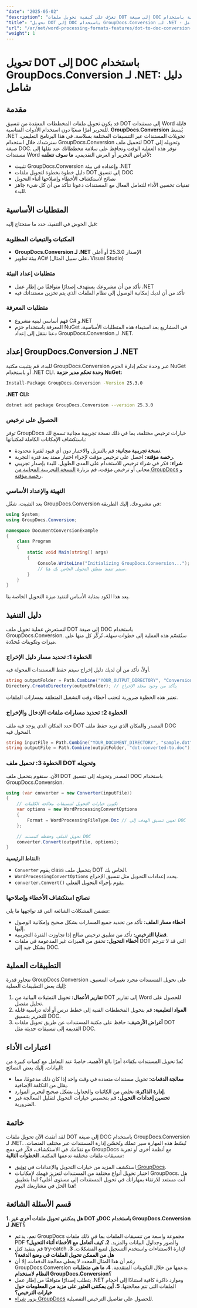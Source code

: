 ```yaml
---
"date": "2025-05-02"
"description": "تعرّف على كيفية تحويل ملفات DOT إلى صيغة DOC بسهولة باستخدام GroupDocs.Conversion لـ .NET. اتبع هذا الدليل المفصل لعملية تحويل سلسة."
"title": "تحويل DOT إلى DOC باستخدام GroupDocs.Conversion لـ .NET - دليل شامل"
"url": "/ar/net/word-processing-formats-features/dot-to-doc-conversion-groupdocs-net/"
"weight": 1
---
```


# تحويل DOT إلى DOC باستخدام GroupDocs.Conversion لـ .NET: دليل شامل
## مقدمة
قد يكون تحويل ملفات المخططات المعقدة من تنسيق DOT إلى مستندات Word قابلة للتحرير أمرًا صعبًا دون استخدام الأدوات المناسبة. **GroupDocs.Conversion** يُبسط .NET تحويلات المستندات عبر التنسيقات المختلفة بسلاسة.
في هذا البرنامج التعليمي، سنرشدك خلال استخدام GroupDocs.Conversion لتحميل ملف DOT وتحويله إلى صيغة DOC. توفر هذه العملية الوقت وتحافظ على سلامة مخططاتك عند نقلها إلى مستندات Word لأغراض التحرير أو العرض التقديمي.
**ما سوف تتعلمه:**
- تثبيت GroupDocs.Conversion وإعداده في بيئة .NET
- دليل خطوة بخطوة لتحويل ملفات DOT إلى تنسيق DOC
- نصائح لاستكشاف الأخطاء وإصلاحها أثناء التحويل
- تقنيات تحسين الأداء للتعامل الفعال مع المستندات
دعونا نتأكد من أن كل شيء جاهز للبدء.
## المتطلبات الأساسية
قبل الخوض في التنفيذ، حدد ما ستحتاج إليه:
### المكتبات والتبعيات المطلوبة
- **GroupDocs.Conversion لـ .NET** الإصدار 25.3.0 أو أعلى
- بيئة تطوير AC# (على سبيل المثال، Visual Studio)
### متطلبات إعداد البيئة
- تأكد من أن مشروعك يستهدف إصدارًا متوافقًا من إطار عمل .NET
- تأكد من أن لديك إمكانية الوصول إلى نظام الملفات الذي يتم تخزين مستنداتك فيه
### متطلبات المعرفة
- فهم أساسي لبنية مشروع C# و.NET
- المعرفة باستخدام حزم NuGet في المشاريع
بعد استيفاء هذه المتطلبات الأساسية، دعنا ننتقل إلى إعداد GroupDocs.Conversion لـ .NET.
## إعداد GroupDocs.Conversion لـ .NET
للبدء، قم بتثبيت مكتبة GroupDocs.Conversion عبر وحدة تحكم إدارة الحزم NuGet أو باستخدام .NET CLI.
**وحدة تحكم مدير حزمة NuGet:**
```bash
Install-Package GroupDocs.Conversion -Version 25.3.0
```
**.NET CLI:**
```bash
dotnet add package GroupDocs.Conversion --version 25.3.0
```
### الحصول على ترخيص
توفر GroupDocs خيارات ترخيص مختلفة، بما في ذلك نسخة تجريبية مجانية تسمح لك باستكشاف الإمكانات الكاملة لمكتباتها:
- **نسخة تجريبية مجانية:** قم بالتنزيل والاختبار دون أي قيود لفترة محدودة.
- **رخصة مؤقتة:** احصل على ترخيص مؤقت لإجراء اختبار ممتد بعد فترة التجربة.
- **شراء:** فكر في شراء ترخيص للاستخدام على المدى الطويل.
للبدء بإصدار تجريبي مجاني أو ترخيص مؤقت، قم بزيارة [النسخة التجريبية المجانية من GroupDocs](https://releases.groupdocs.com/conversion/net/) و [رخصة مؤقتة](https://purchase.groupdocs.com/temporary-license/).
### التهيئة والإعداد الأساسي
بعد التثبيت، شغّل GroupDocs.Conversion في مشروعك. إليك الطريقة:
```csharp
using System;
using GroupDocs.Conversion;

namespace DocumentConversionExample
{
    class Program
    {
        static void Main(string[] args)
        {
            Console.WriteLine("Initializing GroupDocs.Conversion...");
            // سيتم تنفيذ منطق التحويل الخاص بك هنا.
        }
    }
}
```
يعد هذا الكود بمثابة الأساس لتنفيذ ميزة التحويل الخاصة بنا.
## دليل التنفيذ
لنستعرض عملية تحويل ملف DOT إلى صيغة DOC باستخدام GroupDocs.Conversion. سنُقسّم هذه العملية إلى خطوات سهلة، تُركّز كل منها على ميزات وتكوينات مُحدّدة.
### الخطوة 1: تحديد مسار دليل الإخراج
أولاً، تأكد من أن لديك دليل إخراج سيتم حفظ المستندات المحولة فيه.
```csharp
string outputFolder = Path.Combine("YOUR_OUTPUT_DIRECTORY", "ConversionOutput");
Directory.CreateDirectory(outputFolder); // يتأكد من وجود مجلد الإخراج
```
تعتبر هذه الخطوة ضرورية لتجنب أخطاء وقت التشغيل المتعلقة بمسارات الملفات.
### الخطوة 2: تحديد مسارات ملفات الإدخال والإخراج
حدد المكان الذي يوجد فيه ملف DOT المصدر والمكان الذي تريد حفظ ملف DOC المحول فيه.
```csharp
string inputFile = Path.Combine("YOUR_DOCUMENT_DIRECTORY", "sample.dot");
string outputFile = Path.Combine(outputFolder, "dot-converted-to.doc");
```
### الخطوة 3: تحميل ملف DOT وتحويله
الآن، سنقوم بتحميل ملف DOT المصدر وتحويله إلى تنسيق DOC باستخدام GroupDocs.Conversion.
```csharp
using (var converter = new Converter(inputFile))
{
    // تكوين خيارات التحويل لتنسيقات معالجة الكلمات
    var options = new WordProcessingConvertOptions
    {
        Format = WordProcessingFileType.Doc // تعيين تنسيق الهدف إلى DOC
    };

    // تحويل الملف وحفظه كمستند DOC
    converter.Convert(outputFile, options);
}
```
**النقاط الرئيسية:**
- `Converter` يقوم class بتحميل ملف DOT الخاص بك.
- `WordProcessingConvertOptions` يحدد إعدادات التحويل مثل تنسيق الإخراج.
- `converter.Convert()` يقوم بإجراء التحويل الفعلي.
### نصائح استكشاف الأخطاء وإصلاحها
تتضمن المشكلات الشائعة التي قد تواجهها ما يلي:
- **أخطاء مسار الملف:** تأكد من تحديد جميع المسارات بشكل صحيح وإمكانية الوصول إليها.
- **قضايا الترخيص:** تأكد من تطبيق ترخيص صالح إذا تجاوزت الفترة التجريبية.
- **أخطاء التحويل:** تحقق من الميزات غير المدعومة في ملفات DOT التي قد لا تترجم بشكل جيد إلى DOC.
## التطبيقات العملية
تتجاوز قدرة GroupDocs.Conversion على تحويل المستندات مجرد تغييرات التنسيق. إليك بعض التطبيقات العملية:
1. **تقارير الأعمال:** تحويل التمثيلات البيانية من DOT إلى تقارير Word للحصول على تحليل مفصل.
2. **المواد التعليمية:** قم بتحويل المخططات الفنية إلى خطط درس أو أدلة دراسية قابلة للتحرير بتنسيق DOC.
3. **أغراض الأرشيف:** حافظ على مكتبة المستندات عن طريق تحويل ملفات DOT القديمة إلى تنسيقات حديثة مثل DOC.
## اعتبارات الأداء
يُعدّ تحويل المستندات بكفاءة أمرًا بالغ الأهمية، خاصةً عند التعامل مع كميات كبيرة من البيانات. إليك بعض النصائح:
- **معالجة الدفعات:** تحويل مستندات متعددة في وقت واحد إذا كان ذلك مدعومًا، مما يقلل من التكلفة الإضافية.
- **إدارة الذاكرة:** تخلص من الكائنات والجداول بشكل صحيح لتحرير الموارد.
- **تحسين إعدادات التحويل:** قم بتخصيص خيارات التحويل لتقليل المعالجة غير الضرورية.
## خاتمة
لقد أتقنتَ الآن تحويل ملفات DOT إلى صيغة DOC باستخدام GroupDocs.Conversion لـ .NET. تُبسّط هذه المهارة سير عملك وتُحسّن إدارة المستندات عبر مختلف المنصات. مع تقدّمك في الاستكشاف، فكّر في دمج GroupDocs مع أنظمة أخرى أو تجربة تنسيقات ملفات مختلفة تدعمها المكتبة.
**الخطوات التالية:**
- استكشف المزيد من خيارات التحويل والإعدادات في [توثيق GroupDocs](https://docs.groupdocs.com/conversion/net/).
- اختبار تحويل أنواع مختلفة من المستندات لتعزيز فهمك لإمكانيات GroupDocs.
هل أنت مستعد للارتقاء بمهاراتك في تحويل المستندات إلى مستوى أعلى؟ ابدأ بتطبيق هذا الحل في مشاريعك اليوم!
## قسم الأسئلة الشائعة
**1. هل يمكنني تحويل ملفات أخرى غير DOT وDOC باستخدام GroupDocs.Conversion لـ .NET؟**
   - نعم، يدعم GroupDocs مجموعة واسعة من تنسيقات الملفات بما في ذلك ملفات PDF والصور وجداول البيانات والمزيد.
**2. كيف أتعامل مع الأخطاء أثناء التحويل؟**
   - قم بتنفيذ كتل try-catch لإدارة الاستثناءات واستخدم التسجيل لتتبع المشكلات.
**3. هل من الممكن تحويل الملفات في وضع الدفعة؟**
   - رغم أن هذا المثال المحدد لا يغطي معالجة الدفعات، إلا أن GroupDocs.Conversion يدعمها من خلال التكوينات المتقدمة.
**4. ما هي متطلبات النظام لاستخدام GroupDocs.Conversion؟**
   - يتطلب إصدارًا متوافقًا من إطار عمل .NET وموارد ذاكرة كافية استنادًا إلى أحجام الملفات التي تتم معالجتها.
**5. أين يمكنني العثور على مزيد من المعلومات حول خيارات الترخيص؟**
   - يزور [شراء GroupDocs](https://purchase.groupdocs.com/buy) للحصول على تفاصيل الترخيص التفصيلية.